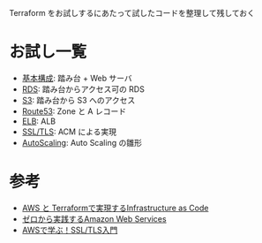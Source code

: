 Terraform をお試しするにあたって試したコードを整理して残しておく

# お試し一覧

- [基本構成](https://github.com/you1025/terraform_aws_sample/tree/main/01.base): 踏み台 + Web サーバ
- [RDS](https://github.com/you1025/terraform_aws_sample/tree/main/02.rds): 踏み台からアクセス可の RDS
- [S3](https://github.com/you1025/terraform_aws_sample/tree/main/03.s3): 踏み台から S3 へのアクセス
- [Route53](https://github.com/you1025/terraform_aws_sample/tree/main/04.route53): Zone と A レコード
- [ELB](https://github.com/you1025/terraform_aws_sample/tree/main/05.elb): ALB
- [SSL/TLS](https://github.com/you1025/terraform_aws_sample/tree/main/06.tls): ACM による実現
- [AutoScaling](https://github.com/you1025/terraform_aws_sample/tree/main/07.auto_scaling): Auto Scaling の雛形

# 参考

- [AWS と Terraformで実現するInfrastructure as Code](https://www.udemy.com/course/iac-with-terraform/)
- [ゼロから実践するAmazon Web Services](https://www.udemy.com/course/aws-and-infra/)
- [AWSで学ぶ！SSL/TLS入門](https://www.udemy.com/course/ssltls-q/)
